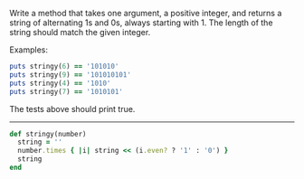 Write a method that takes one argument, a positive integer, and returns a string of alternating 1s and 0s, always starting with 1. The length of the string should match the given integer.

Examples:
```ruby
puts stringy(6) == '101010'
puts stringy(9) == '101010101'
puts stringy(4) == '1010'
puts stringy(7) == '1010101'
```
The tests above should print true.

---
```ruby
def stringy(number)
  string = ''
  number.times { |i| string << (i.even? ? '1' : '0') }
  string
end
```